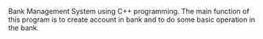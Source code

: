 Bank Management System using C++ programming.
The main function of this program is to create account in bank and to do some basic operation in the bank.
